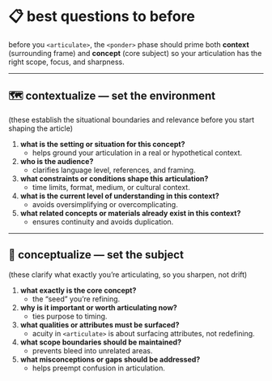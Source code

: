 # 📋 best questions to <ponder> before <articulate>

before you `<articulate>`, the `<ponder>` phase should prime both **context** (surrounding frame) and **concept** (core subject) so your articulation has the right scope, focus, and sharpness.

---

## 🗺 contextualize — set the environment
(these establish the situational boundaries and relevance before you start shaping the article)

1. **what is the setting or situation for this concept?**
   - helps ground your articulation in a real or hypothetical context.
2. **who is the audience?**
   - clarifies language level, references, and framing.
3. **what constraints or conditions shape this articulation?**
   - time limits, format, medium, or cultural context.
4. **what is the current level of understanding in this context?**
   - avoids oversimplifying or overcomplicating.
5. **what related concepts or materials already exist in this context?**
   - ensures continuity and avoids duplication.

---

## 🎯 conceptualize — set the subject
(these clarify what exactly you’re articulating, so you sharpen, not drift)

1. **what exactly is the core concept?**
   - the “seed” you’re refining.
2. **why is it important or worth articulating now?**
   - ties purpose to timing.
3. **what qualities or attributes must be surfaced?**
   - acuity in `<articulate>` is about surfacing attributes, not redefining.
4. **what scope boundaries should be maintained?**
   - prevents bleed into unrelated areas.
5. **what misconceptions or gaps should be addressed?**
   - helps preempt confusion in articulation.
